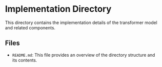# Implementation Directory

This directory contains the implementation details of the transformer model and related components.

## Files

- `README.md`: This file provides an overview of the directory structure and its contents.